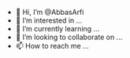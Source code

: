- 👋 Hi, I’m @AbbasArfi
- 👀 I’m interested in ...
- 🌱 I’m currently learning ...
- 💞️ I’m looking to collaborate on ...
- 📫 How to reach me ...

<!---
AbbasArfi/AbbasArfi is a ✨ special ✨ repository because its `README.md` (this file) appears on your GitHub profile.
You can click the Preview link to take a look at your changes.
--->
